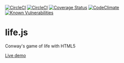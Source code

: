 [![CircleCI](https://circleci.com/gh/erenard/life.js.svg?style=svg)](https://circleci.com/gh/erenard/life.js)
[![CircleCI](https://img.shields.io/circleci/project/github/erenard/life.js.svg)](https://circleci.com/gh/erenard/life.js)
[![Coverage Status](https://coveralls.io/repos/github/erenard/life.js/badge.svg)](https://coveralls.io/github/erenard/life.js)
[![CodeClimate](http://img.shields.io/codeclimate/github/erenard/life.js.svg)](https://codeclimate.com/github/erenard/life.js)
[![Known Vulnerabilities](https://snyk.io/test/github/erenard/life.js/badge.svg)](https://snyk.io/test/github/erenard/life.js)

life.js
=======

Conway's game of life with HTML5

[Live demo](https://erenard.github.io/life.js/ "Life demo")
